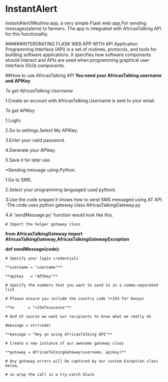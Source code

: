 # InstantAlert
InstantAlert/Mkulima app, a very simple Flask web app,For sending messages(alerts) to farmers.
The app is integrated with AfricasTalking API for this functionality.

######INTERGRATING FLASK WEB APP WITH API
Application Programming Interface (API) is a set of routines, protocols, and tools for building software applications. It specifies how software components should interact and APIs are used when programming graphical user interface (GUI) components.

##How to use AfricasTalking API
**You need your AfricasTalking username and APIKey**

*To get AfricasTalking Username*

1.Create an account with AfricasTalking.Username is sent to your email.

*To get APIKey*

1.LogIn.

2.Go to settings.Select My APIKey.

3.Enter your valid password.

4.Generate your APIkey.

5.Save it for later use.

*Sending message using Python.

1.Go to SMS.

2.Select your programming language(I used python).

3.Use the code snippet it shows how to send SMS messaged using AT API.
    -The code  uses python gateway class AfricasTalkingGateway.py

4.A 'sendMessage.py' function would look like this.

    # Import the helper gateway class

**from AfricasTalkingGateway import AfricasTalkingGateway,AfricasTalkingGatewayException**

**def sendMessage(code):**

    # Specify your login credentials

    **username = "username"**

    **apikey   = "APIKey"**

    # Specify the numbers that you want to send to in a comma-separated list

    # Please ensure you include the country code (+254 for Kenya)

    **to      = "+2547xxxxxxxx"**

    # And of course we want our recipients to know what we really do
   
    #message = str(code)

    **message = "Hey yo using AfricasTalking API"**

    # Create a new instance of our awesome gateway class

    **gateway = AfricasTalkingGateway(username, apikey)**

    # Any gateway errors will be captured by our custom Exception class below, 

    # so wrap the call in a try-catch block


